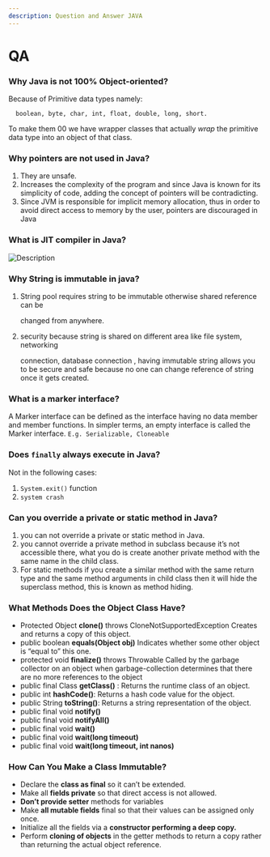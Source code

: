 ```yaml
---
description: Question and Answer JAVA
---
```


# QA

### Why Java is not 100% Object-oriented?

Because of Primitive data types namely:

```text
  boolean, byte, char, int, float, double, long, short.
```

To make them 00 we have wrapper classes that actually _wrap_ the primitive data type into an object of that class.

### Why pointers are not used in Java?

1. They are unsafe. 
2. Increases the complexity of the program and since Java is known for its simplicity of code, adding the concept of pointers will be contradicting. 
3. Since JVM is responsible for implicit memory allocation, thus in order to avoid direct access to memory by the user, pointers are discouraged in Java

### What is JIT compiler in Java?

![Description](https://i.stack.imgur.com/MsTWN.png)

### Why String is immutable in java?

1. String pool requires string to be immutable otherwise shared reference can be

   changed from anywhere.

2. security because string is shared on different area like file system, networking

   connection, database connection , having immutable string allows you to be secure and safe because no one can change reference of string once it gets created.

### What is a marker interface?

A Marker interface can be defined as the interface having no data member and member functions. In simpler terms, an empty interface is called the Marker interface. `E.g. Serializable, Cloneable`

### Does `finally` always execute in Java?

Not in the following cases:

1. `System.exit()` function
2. `system crash`

### Can you override a private or static method in Java?

1. you can not override a private or static method in Java.
2. you cannot override a private method in subclass because it’s not accessible there, what you do is create another private method with the same name in the child class.
3. For static methods if you create a similar method with the same return type and the same method arguments in child class then it will hide the superclass method, this is known as method hiding.

### What Methods Does the Object Class Have?

* Protected Object **clone\(\)** throws CloneNotSupportedException Creates and returns a copy of this object.
* public boolean **equals\(Object obj\)** Indicates whether some other object is “equal to” this one.
* protected void **finalize\(\)** throws Throwable Called by the garbage collector on an object when garbage-collection determines that there are no more references to the object
* public final Class **getCIass\(\)** : Returns the runtime class of an object.
* public int **hashCode\(\)**: Returns a hash code value for the object.
* public String **toString\(\)**: Returns a string representation of the object.
* public final void **notify\(\)**
* public final void **notifyAll\(\)**
* public final void **wait\(\)**
* public final void **wait\(long timeout\)**
* public final void **wait\(long timeout, int nanos\)**

### How Can You Make a Class Immutable?

* Declare the **class as final** so it can’t be extended.
* Make all **fields private** so that direct access is not allowed.
* **Don’t provide setter** methods for variables
* Make **all mutable fields** final so that their values can be assigned only once.
* Initialize all the fields via a **constructor performing a deep copy.**
* Perform **cloning of objects** in the getter methods to return a copy rather than returning the actual object reference.

